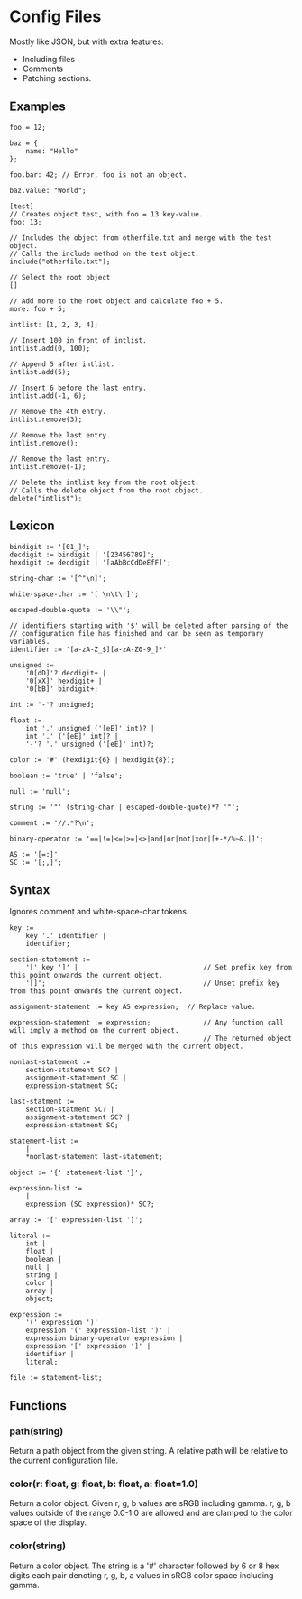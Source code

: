 # Config Files
Mostly like JSON, but with extra features:

 * Including files
 * Comments
 * Patching sections.

## Examples

```
foo = 12;

baz = {
    name: "Hello"
};

foo.bar: 42; // Error, foo is not an object.

baz.value: "World";

[test]
// Creates object test, with foo = 13 key-value.
foo: 13;

// Includes the object from otherfile.txt and merge with the test object.
// Calls the include method on the test object.
include("otherfile.txt");

// Select the root object
[]

// Add more to the root object and calculate foo + 5.
more: foo + 5;

intlist: [1, 2, 3, 4];

// Insert 100 in front of intlist.
intlist.add(0, 100);

// Append 5 after intlist.
intlist.add(5);

// Insert 6 before the last entry.
intlist.add(-1, 6);

// Remove the 4th entry.
intlist.remove(3);

// Remove the last entry.
intlist.remove();

// Remove the last entry.
intlist.remove(-1);

// Delete the intlist key from the root object.
// Calls the delete object from the root object.
delete("intlist");
```


## Lexicon
```
bindigit := '[01_]';
decdigit := bindigit | '[23456789]';
hexdigit := decdigit | '[aAbBcCdDeEfF]';

string-char := '[^"\n]';

white-space-char := '[ \n\t\r]';

escaped-double-quote := '\\"';

// identifiers starting with '$' will be deleted after parsing of the
// configuration file has finished and can be seen as temporary variables.
identifier := '[a-zA-Z_$][a-zA-Z0-9_]*'

unsigned :=
    '0[dD]'? decdigit+ |
	'0[xX]' hexdigit+ |
	'0[bB]' bindigit+;

int := '-'? unsigned;

float :=
	int '.' unsigned ('[eE]' int)? |
	int '.' ('[eE]' int)? |
	'-'? '.' unsigned ('[eE]' int)?;

color := '#' (hexdigit{6} | hexdigit{8});

boolean := 'true' | 'false';

null := 'null';

string := '"' (string-char | escaped-double-quote)*? '"';

comment := '//.*?\n';

binary-operator := '==|!=|<=|>=|<>|and|or|not|xor|[+-*/%~&.|]';

AS := '[=:]'
SC := '[;,]';

```

## Syntax
Ignores comment and white-space-char tokens.

```
key :=
	key '.' identifier |
	identifier;

section-statement :=
	'[' key ']' |		    					// Set prefix key from this point onwards the current object.
	'[]';			     						// Unset prefix key from this point onwards the current object.

assignment-statement := key AS expression;  // Replace value.

expression-statement := expression;             // Any function call will imply a method on the current object.
                                                // The returned object of this expression will be merged with the current object.

nonlast-statement :=
    section-statement SC? |
    assignment-statement SC |
    expression-statment SC;                              
                                               
last-statment :=
    section-statment SC? | 
    assignment-statement SC? |
    expression-statment SC;

statement-list :=
    |
    *nonlast-statement last-statement;

object := '{' statement-list '}';

expression-list :=
    |
    expression (SC expression)* SC?;

array := '[' expression-list ']';

literal :=
	int |
	float |
	boolean |
	null |
	string |
    color |
	array |
	object;

expression :=
	'(' expression ')'
	expression '(' expression-list ')' |
	expression binary-operator expression |
	expression '[' expression ']' |
	identifier |
	literal;

file := statement-list;

```

## Functions
### path(string)
Return a path object from the given string.
A relative path will be relative to the current configuration file.

### color(r: float, g: float, b: float, a: float=1.0)
Return a color object. Given r, g, b values are sRGB including gamma.
r, g, b values outside of the range 0.0-1.0 are allowed and are clamped to
the color space of the display.

### color(string)
Return a color object. The string is a '#' character followed by 6 or 8 hex digits
each pair denoting r, g, b, a values in sRGB color space including gamma.
